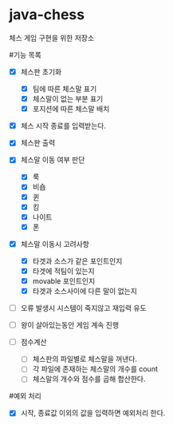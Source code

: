 # java-chess
체스 게임 구현을 위한 저장소


#기능 목록
- [x] 체스판 초기화
    - [x] 팀에 따른 체스말 표기
    - [x] 체스말이 없는 부분 표기 
    - [x] 포지션에 따른 체스말 배치
- [x] 체스 시작 종료를 입력받는다. 
- [x] 체스판 출력 
- [x] 체스말 이동 여부 판단
    - [x] 룩
    - [x] 비숍
    - [x] 퀸
    - [x] 킹
    - [x] 나이트
    - [x] 폰
- [x] 체스말 이동시 고려사항
    - [x] 타겟과 소스가 같은 포인트인지
    - [x] 타겟에 적팀이 있는지
    - [x] movable 포인트인지
    - [x] 타겟과 소스사이에 다른 말이 없는지
    
- [ ] 오류 발생시 시스템이 죽지않고 재입력 유도

- [ ] 왕이 살아있는동안 게임 계속 진행

- [ ] 점수계산
    - [ ] 체스판의 파일별로 체스말을 꺼낸다.
    - [ ] 각 파일에 존재하는 체스말의 개수를 count
    - [ ] 체스말의 개수와 점수를 곱해 합산한다.

#예외 처리
- [x] 시작, 종료값 이외의 값을 입력하면 예외처리 한다.
   